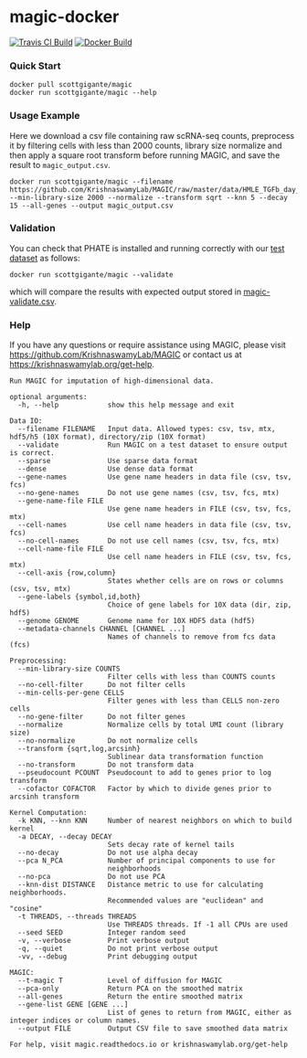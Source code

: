 # magic-docker

[![Travis CI Build](https://api.travis-ci.com/KrishnaswamyLab/magic-docker.svg?branch=master)](https://travis-ci.com/KrishnaswamyLab/magic-docker)
[![Docker Build](https://img.shields.io/docker/pulls/scottgigante/magic.svg?style=flat)](https://cloud.docker.com/repository/docker/scottgigante/magic)

### Quick Start

```
docker pull scottgigante/magic
docker run scottgigante/magic --help
```

### Usage Example

Here we download a csv file containing raw scRNA-seq counts, preprocess it by filtering cells with less than 2000 counts, library size normalize and then apply a square root transform before running MAGIC, and save the result to `magic_output.csv`.

```
docker run scottgigante/magic --filename https://github.com/KrishnaswamyLab/MAGIC/raw/master/data/HMLE_TGFb_day_8_10.csv.gz --min-library-size 2000 --normalize --transform sqrt --knn 5 --decay 15 --all-genes --output magic_output.csv
```

### Validation

You can check that PHATE is installed and running correctly with our [test dataset](https://raw.githubusercontent.com/KrishnaswamyLab/magic-docker/master/magic-validate.csv) as follows:

```
docker run scottgigante/magic --validate
```

which will compare the results with expected output stored in [magic-validate.csv](https://github.com/KrishnaswamyLab/magic-docker/blob/master/magic-validate.csv).

### Help

If you have any questions or require assistance using MAGIC, please visit <https://github.com/KrishnaswamyLab/MAGIC> or contact us at <https://krishnaswamylab.org/get-help>.

```
Run MAGIC for imputation of high-dimensional data.

optional arguments:
  -h, --help            show this help message and exit

Data IO:
  --filename FILENAME   Input data. Allowed types: csv, tsv, mtx, hdf5/h5 (10X format), directory/zip (10X format)
  --validate            Run MAGIC on a test dataset to ensure output is correct.
  --sparse              Use sparse data format
  --dense               Use dense data format
  --gene-names          Use gene name headers in data file (csv, tsv, fcs)
  --no-gene-names       Do not use gene names (csv, tsv, fcs, mtx)
  --gene-name-file FILE
                        Use gene name headers in FILE (csv, tsv, fcs, mtx)
  --cell-names          Use cell name headers in data file (csv, tsv, fcs)
  --no-cell-names       Do not use cell names (csv, tsv, fcs, mtx)
  --cell-name-file FILE
                        Use cell name headers in FILE (csv, tsv, fcs, mtx)
  --cell-axis {row,column}
                        States whether cells are on rows or columns (csv, tsv, mtx)
  --gene-labels {symbol,id,both}
                        Choice of gene labels for 10X data (dir, zip, hdf5)
  --genome GENOME       Genome name for 10X HDF5 data (hdf5)
  --metadata-channels CHANNEL [CHANNEL ...]
                        Names of channels to remove from fcs data (fcs)

Preprocessing:
  --min-library-size COUNTS
                        Filter cells with less than COUNTS counts
  --no-cell-filter      Do not filter cells
  --min-cells-per-gene CELLS
                        Filter genes with less than CELLS non-zero cells
  --no-gene-filter      Do not filter genes
  --normalize           Normalize cells by total UMI count (library size)
  --no-normalize        Do not normalize cells
  --transform {sqrt,log,arcsinh}
                        Sublinear data transformation function
  --no-transform        Do not transform data
  --pseudocount PCOUNT  Pseudocount to add to genes prior to log transform
  --cofactor COFACTOR   Factor by which to divide genes prior to arcsinh transform

Kernel Computation:
  -k KNN, --knn KNN     Number of nearest neighbors on which to build kernel
  -a DECAY, --decay DECAY
                        Sets decay rate of kernel tails
  --no-decay            Do not use alpha decay
  --pca N_PCA           Number of principal components to use for
                        neighborhoods
  --no-pca              Do not use PCA
  --knn-dist DISTANCE   Distance metric to use for calculating neighborhoods.
                        Recommended values are "euclidean" and "cosine"
  -t THREADS, --threads THREADS
                        Use THREADS threads. If -1 all CPUs are used
  --seed SEED           Integer random seed
  -v, --verbose         Print verbose output
  -q, --quiet           Do not print verbose output
  -vv, --debug          Print debugging output

MAGIC:
  --t-magic T           Level of diffusion for MAGIC
  --pca-only            Return PCA on the smoothed matrix
  --all-genes           Return the entire smoothed matrix
  --gene-list GENE [GENE ...]
                        List of genes to return from MAGIC, either as integer indices or column names.
  --output FILE         Output CSV file to save smoothed data matrix

For help, visit magic.readthedocs.io or krishnaswamylab.org/get-help
```
